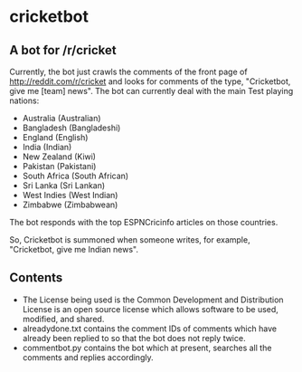 cricketbot
==========

A bot for /r/cricket
-----------

Currently, the bot just crawls the comments of the front page of http://reddit.com/r/cricket and looks for comments of the type, "Cricketbot, give me [team] news". The bot can currently deal with the main Test playing nations:
- Australia (Australian)
- Bangladesh (Bangladeshi)
- England (English)
- India (Indian)
- New Zealand (Kiwi)
- Pakistan (Pakistani)
- South Africa (South African)
- Sri Lanka (Sri Lankan)
- West Indies (West Indian)
- Zimbabwe (Zimbabwean)

The bot responds with the top ESPNCricinfo articles on those countries.

So, Cricketbot is summoned when someone writes, for example, "Cricketbot, give me Indian news".

Contents
-----------
- The License being used is the Common Development and Distribution License is an open source license which allows software to be used, modified, and shared.
- alreadydone.txt contains the comment IDs of comments which have already been replied to so that the bot does not reply twice.
- commentbot.py contains the bot which at present, searches all the comments and replies accordingly.

